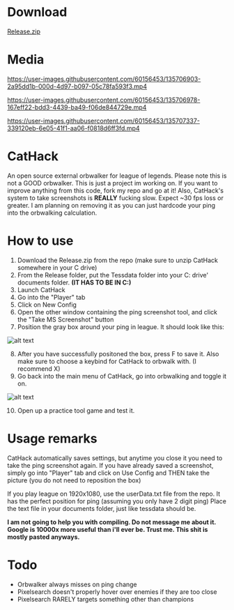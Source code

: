 # Download

[Release.zip](https://github.com/time007gc/CatHack/files/7272479/Release.zip)

# Media

https://user-images.githubusercontent.com/60156453/135706903-2a95dd1b-000d-4d97-b097-05c78fa593f3.mp4


https://user-images.githubusercontent.com/60156453/135706978-167eff22-bdd3-4439-ba49-f06de844729e.mp4


https://user-images.githubusercontent.com/60156453/135707337-339120eb-6e05-41f1-aa06-f0818d6ff3fd.mp4


# CatHack
An open source external orbwalker for league of legends.
Please note this is not a GOOD orbwalker. This is just a project im working on.
If you want to improve anything from this code, fork my repo and go at it!
Also, CatHack's system to take screenshots is **REALLY** fucking slow. Expect ~30 fps loss or greater.
I am planning on removing it as you can just hardcode your ping into the orbwalking calculation.

# How to use
1. Download the Release.zip from the repo (make sure to unzip CatHack somewhere in your C drive)
2. From the Release folder, put the Tessdata folder into your C: drive' documents folder. **(IT HAS TO BE IN C:)**
3. Launch CatHack
4. Go into the "Player" tab
5. Click on New Config
6. Open the other window containing the ping screenshot tool, and click the "Take MS Screenshot" button
7. Position the gray box around your ping in league. It should look like this: 

![alt text](https://i.gyazo.com/4f89b7cd4731f088c20f7ab17ee418a5.png "User ping position")

8. After you have successfully positoned the box, press F to save it. Also make sure to choose a keybind for CatHack to orbwalk with. (I recommend X)
9. Go back into the main menu of CatHack, go into orbwalking and toggle it on. 

![alt text](https://i.gyazo.com/afb814016279cf68b9b0c8860d852801.png "Orbwalk")

10. Open up a practice tool game and test it. 

# Usage remarks
CatHack automatically saves settings, but anytime you close it you need to take the ping screenshot again.
If you have already saved a screenshot, simply go into "Player" tab and click on Use Config and THEN take the picture (you do not need to reposition the box)

If you play league on 1920x1080, use the userData.txt file from the repo. It has the perfect position for ping (assuming you only have 2 digit ping)
Place the text file in your documents folder, just like tessdata should be.

**I am not going to help you with compiling. Do not message me about it. Google is 10000x more useful**
**than i'll ever be. Trust me. This shit is mostly pasted anyways.**

# Todo
- Orbwalker always misses on ping change
- Pixelsearch doesn't properly hover over enemies if they are too close
- Pixelsearch RARELY targets something other than champions
